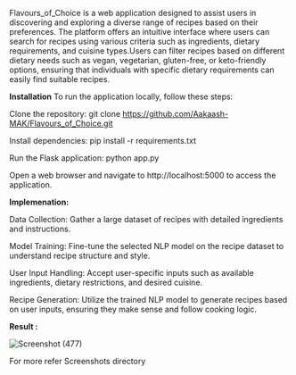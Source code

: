 Flavours_of_Choice is a web application designed to assist users in discovering and exploring a diverse range of recipes based on their preferences. The platform offers an intuitive interface where users can search for recipes using various criteria such as ingredients, dietary requirements, and cuisine types.Users can filter recipes based on different dietary needs such as vegan, vegetarian, gluten-free, or keto-friendly options, ensuring that individuals with specific dietary requirements can easily find suitable recipes.

**Installation**
To run the application locally, follow these steps:

Clone the repository: git clone https://github.com/Aakaash-MAK/Flavours_of_Choice.git 

Install dependencies: pip install -r requirements.txt

Run the Flask application: python app.py

Open a web browser and navigate to http://localhost:5000 to access the application.

**Implemenation:**

Data Collection: Gather a large dataset of recipes with detailed ingredients and instructions.

Model Training: Fine-tune the selected NLP model on the recipe dataset to understand recipe structure and style.

User Input Handling: Accept user-specific inputs such as available ingredients, dietary restrictions, and desired cuisine.

Recipe Generation: Utilize the trained NLP model to generate recipes based on user inputs, ensuring they make sense and follow cooking logic. 

**Result :**

![Screenshot (477)](https://github.com/Aakaash-MAK/Flavours_of_Choice/assets/92644874/a1c8792f-20fb-4868-bcad-ed29256c0c84)

For more refer Screenshots directory


